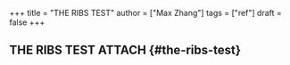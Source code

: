 +++
title = "THE RIBS TEST"
author = ["Max Zhang"]
tags = ["ref"]
draft = false
+++

## THE RIBS TEST <span class="tag"><span class="ATTACH">ATTACH</span></span> {#the-ribs-test}
